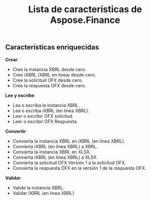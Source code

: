 ﻿---
title: Lista de características de Aspose.Finance
linktitle: Lista de características
type: docs
weight: 20
url: /es/python-net/feature-list/
description: Python Finance Las funciones de la biblioteca API incluyen crear, leer, escribir y validar documentos, incluidas las solicitudes y respuestas XBRL, iXBRL, OFX.
---
## **Características enriquecidas**
**Crear**:

- Cree la instancia XBRL desde cero.
- Cree iXBRL (XBRL en línea) desde cero.
- Cree la solicitud OFX desde cero.
- Cree la respuesta OFX desde cero.

**Lee y escribe**:

- Lea o escriba la instancia XBRL.
- Lea o escriba iXBRL (en línea XBRL).
- Leer o escribir OFX solicitud.
- Leer o escribir OFX Respuesta.


**Convertir**:

- Convierta la instancia XBRL en iXBRL (en línea XBRL).
- Convierta iXBRL (en línea XBRL) a XBRL.
- Convierta la instancia XBRL en XLSX.
- Convierta iXBRL (en línea XBRL) a XLSX.
- Convierta la solicitud OFX Versión 1 a la solicitud OFX.
- Convierta la respuesta OFX en la versión 1 de la respuesta OFX.

**Validar**:

- Valide la instancia XBRL.
- Validar iXBRL (en línea XBRL)

